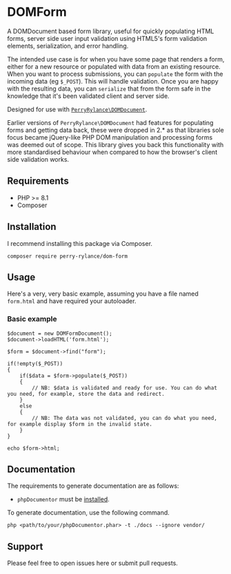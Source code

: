 # DOMForm
A DOMDocument based form library, useful for quickly populating HTML forms, server side user input validation using HTML5's form validation elements, serialization, and error handling.

The intended use case is for when you have some page that renders a form, either for a new resource or populated with data from an existing resource. When you want to process submissions, you can `populate` the form with the incoming data (eg `$_POST`). This will handle validation. Once you are happy with the resulting data, you can `serialize` that from the form safe in the knowledge that it's been validated client and server side.

Designed for use with [`PerryRylance\DOMDocument`](https://packagist.org/packages/perry-rylance/dom-document).

Earlier versions of `PerryRylance\DOMDocument` had features for populating forms and getting data back, these were dropped in 2.* as that libraries sole focus became jQuery-like PHP DOM manipulation and processing forms was deemed out of scope. This library gives you back this functionality with more standardised behaviour when compared to how the browser's client side validation works.

## Requirements
- PHP >= 8.1
- Composer

## Installation
I recommend installing this package via Composer.

`composer require perry-rylance/dom-form`

## Usage
Here's a very, very basic example, assuming you have a file named `form.html` and have required your autoloader.

### Basic example
```
$document = new DOMFormDocument();
$document->loadHTML('form.html');

$form = $document->find("form");

if(!empty($_POST))
{
	if($data = $form->populate($_POST))
	{
		// NB: $data is validated and ready for use. You can do what you need, for example, store the data and redirect.
	}
	else
	{
		// NB: The data was not validated, you can do what you need, for example display $form in the invalid state.
	}
}

echo $form->html;
```

## Documentation
The requirements to generate documentation are as follows:

- `phpDocumentor` must be [installed](https://docs.phpdoc.org/guide/getting-started/installing.html#installation).

To generate documentation, use the following command.

`php <path/to/your/phpDocumentor.phar> -t ./docs --ignore vendor/`

## Support
Please feel free to open issues here or submit pull requests.